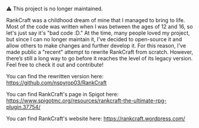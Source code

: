⚠️ This project is no longer maintained.

RankCraft was a childhood dream of mine that I managed to bring to life. Most of the code was written when I was between the ages of 12 and 16, so let's just say it's "bad code :D." At the time, many people loved my project, but since I can no longer maintain it, I’ve decided to open-source it and allow others to make changes and further develop it.
For this reason, I’ve made public a "recent" attempt to rewrite RankCraft from scratch. However, there’s still a long way to go before it reaches the level of its legacy version. Feel free to check it out and contribute!

You can find the rewritten version here: https://github.com/nspyrop03/RankCraft

You can find RankCraft's page in Spigot here: https://www.spigotmc.org/resources/rankcraft-the-ultimate-rpg-plugin.37754/

You can find RankCraft's website here: https://rankcraft.wordpress.com/
